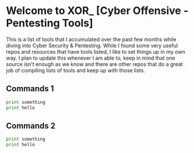# Welcome to XOR_ [Cyber Offensive - Pentesting Tools]

This is a list of tools that I accumulated over the past few months while diving into Cyber Security & Pentesting. While I found some very useful repos and resources that have tools listed, I like to set things up in my own way. I plan to update this whenever I am able to, keep in mind that one source isn't enough as we know and there are other repos that do a great job of compiling lists of tools and keep up with those lists.

## Commands 1
```py hl_lines="1" title="py"
print something
print hello
```

## Commands 2
```py hl_lines="1" title="py"
print something
print hello
```
